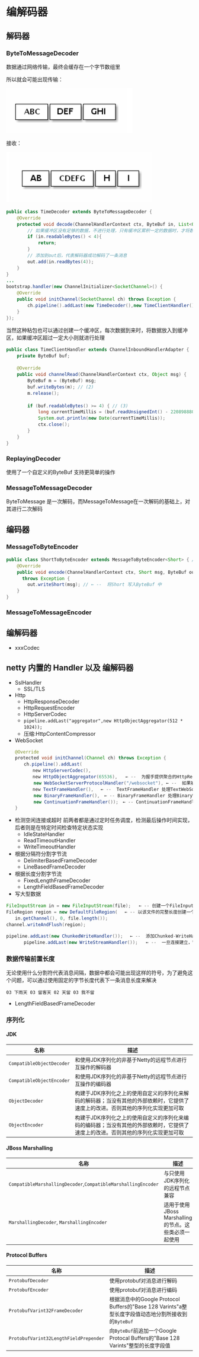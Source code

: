 # 编解码器

## 解码器

### ByteToMessageDecoder

数据通过网络传输，最终会缓存在一个字节数组里

所以就会可能出现传输：

![批注 2020-05-18 160509](/assets/批注%202020-05-18%20160509.png)

接收：

![批注 2020-05-18 160541](/assets/批注%202020-05-18%20160541.png)

```java
public class TimeDecoder extends ByteToMessageDecoder {
    @Override
    protected void decode(ChannelHandlerContext ctx, ByteBuf in, List<Object> out) throws Exception {
        // 如果缓冲区没有足够的数据，不进行处理，只有缓冲区累积一定的数据时，才将数据添加到out
        if (in.readableBytes() < 4){
            return;
        }
        // 添加到out后，代表解码器成功解码了一条消息
        out.add(in.readBytes(4));
    }
}
...
bootstrap.handler(new ChannelInitializer<SocketChannel>() {
    @Override
    public void initChannel(SocketChannel ch) throws Exception {
        ch.pipeline().addLast(new TimeDecoder(),new TimeClientHandler());
    }
});
```

当然这种粘包也可以通过创建一个缓冲区，每次数据到来时，将数据放入到缓冲区，如果缓冲区超过一定大小则就进行处理

```java
public class TimeClientHandler extends ChannelInboundHandlerAdapter {
    private ByteBuf buf;

    @Override
    public void channelRead(ChannelHandlerContext ctx, Object msg) {
        ByteBuf m = (ByteBuf) msg;
        buf.writeBytes(m); // (2)
        m.release();
        
        if (buf.readableBytes() >= 4) { // (3)
            long currentTimeMillis = (buf.readUnsignedInt() - 2208988800L) * 1000L;
            System.out.println(new Date(currentTimeMillis));
            ctx.close();
        }
    }
}
```

### ReplayingDecoder

使用了一个自定义的ByteBuf 支持更简单的操作

### MessageToMessageDecoder

ByteToMessage 是一次解码，而MessageToMessage在一次解码的基础上，对其进行二次解码

## 编码器

### MessageToByteEncoder

```java
public class ShortToByteEncoder extends MessageToByteEncoder<Short> { //← --  扩展了MessageToByteEncoder
    @Override
    public void encode(ChannelHandlerContext ctx, Short msg, ByteBuf out)
      throws Exception {
        out.writeShort(msg); // ← --  将Short 写入ByteBuf 中
    }
}
```

### MessageToMessageEncoder

## 编解码器

- xxxCodec

## netty 内置的 Handler 以及 编解码器

- SslHandler
  - SSL/TLS
- Http
  - HttpResponseDecoder
  - HttpRequestEncoder
  - HttpServerCodec
  - `pipeline.addLast("aggregator",new HttpObjectAggregator(512 * 1024));`
  - 压缩:HttpContentCompressor
- WebSocket

```java
　　@Override
　　protected void initChannel(Channel ch) throws Exception {
　　　　ch.pipeline().addLast(
　　　　　　new HttpServerCodec(),
　　　　　　new HttpObjectAggregator(65536),   ← --  为握手提供聚合的HttpRequest
　　　　　  new WebSocketServerProtocolHandler("/websocket"), ← --  如果被请求的端点是"/websocket"，则处理该升级握手　
　　　　　　new TextFrameHandler(),　 ← --  TextFrameHandler 处理TextWebSocketFrame
　　　　　  new BinaryFrameHandler(),　← -- BinaryFrameHandler 处理BinaryWebSocketFrame　
　　　　　  new ContinuationFrameHandler());　← -- ContinuationFrameHandler 处理ContinuationWebSocketFrame　 
　　}
```

- 检测空闲连接或超时 前两者都是通过定时任务调度，检测最后操作时间实现，后者则是在特定时间检查特定状态实现
  - IdleStateHandler
  - ReadTimeoutHandler
  - WriteTimeoutHandler
- 根据分隔符分割字节流
  - DelimiterBasedFrameDecoder
  - LineBasedFrameDecoder
- 根据长度分割字节流
  - FixedLengthFrameDecoder
  - LengthFieldBasedFrameDecoder
- 写大型数据

```java
FileInputStream in = new FileInputStream(file);   ← -- 创建一个FileInputStream 
FileRegion region = new DefaultFileRegion(　 ← -- 以该文件的完整长度创建一个新的DefaultFileRegion
　　in.getChannel(), 0, file.length());
channel.writeAndFlush(region);
```

```java
pipeline.addLast(new ChunkedWriteHandler());　 ← --  添加Chunked-WriteHandler以处理作为ChunkedInput传入的数据
　　　　pipeline.addLast(new WriteStreamHandler());   ← --  一旦连接建立，WriteStreamHandler就开始写文件数据　 
```

### 数据传输前置长度

无论使用什么分割符代表消息间隔，数据中都会可能出现这样的符号，为了避免这个问题，可以通过使用固定的字节长度代表下一条消息长度来解决

```text
03 下雨天 03 留客天 02 天留 03 我不留
```

- LengthFieldBasedFrameDecoder

### 序列化
  
#### JDK

名称                        | 描述
------------------------- | ------------------------------------------------------------------
`CompatibleObjectDecoder` | 和使用JDK序列化的非基于Netty的远程节点进行互操作的解码器
`CompatibleObjectEncoder` | 和使用JDK序列化的非基于Netty的远程节点进行互操作的编码器
`ObjectDecoder`           | 构建于JDK序列化之上的使用自定义的序列化来解码的解码器；当没有其他的外部依赖时，它提供了速度上的改进。否则其他的序列化实现更加可取
`ObjectEncoder`           | 构建于JDK序列化之上的使用自定义的序列化来编码的编码器；当没有其他的外部依赖时，它提供了速度上的改进。否则其他的序列化实现更加可取

#### JBoss Marshalling

名称                                                            | 描述
------------------------------------------------------------- | -----------------------------------
`CompatibleMarshallingDecoder`,`CompatibleMarshallingEncoder` | 与只使用JDK序列化的远程节点兼容
`MarshallingDecoder`, `MarshallingEncoder`                    | 适用于使用JBoss Marshalling的节点。这些类必须一起使用

#### Protocol Buffers

名称                                     | 描述
-------------------------------------- | ---------------------------------------------------------------------------
`ProtobufDecoder`                      | 使用protobuf对消息进行解码
`ProtobufEncoder`                      | 使用protobuf对消息进行编码
`ProtobufVarint32FrameDecoder`         | 根据消息中的Google Protocol Buffers的"Base 128 Varints"a整型长度字段值动态地分割所接收到的`ByteBuf`
`ProtobufVarint32LengthFieldPrepender` | 向`ByteBuf`前追加一个Google Protocal Buffers的"Base 128 Varints"整型的长度字段值
